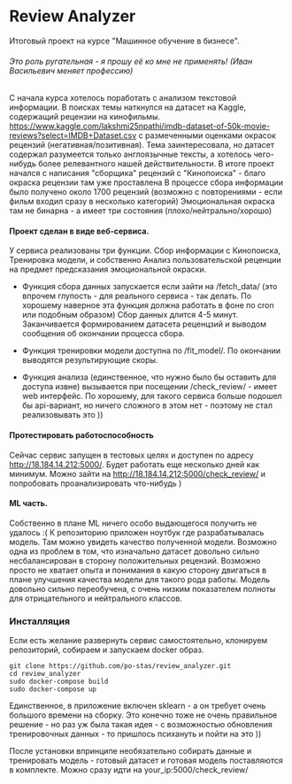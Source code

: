 # Review Analyzer
Итоговый проект на курсе "Машинное обучение в бизнесе".

###### Это роль ругательная - я прошу её ко мне не применять! (Иван Васильевич меняет профессию)

С начала курса хотелось поработать с анализом текстовой информации. 
В поисках темы наткнулся на датасет на Kaggle, содержащий рецензии на кинофильмы. 
https://www.kaggle.com/lakshmi25npathi/imdb-dataset-of-50k-movie-reviews?select=IMDB+Dataset.csv 
с размеченными оценками окрасок рецензий (негативная/позитивная). 
Тема заинтересовала, но датасет содержал разумеется только англоязычные тексты, 
а хотелось чего-нибудь более релевантного нашей действительности.
В итоге проект начался с написания "сборщика" рецензий с "Кинопоиска" - благо окраска рецензии там уже проставлена
В процессе сбора информации было получено около 1700 рецензий 
(возможно с повторениями - если фильм входил сразу в несколько категорий)
Эмоциональная окраска там не бинарна - а имеет три состояния (плохо/нейтрально/хорошо)

#### Проект сделан в виде веб-сервиса. 
У сервиса реализованы три функции. Сбор информации с Кинопоиска, Тренировка модели, и собственно Анализ пользовательской реценции на предмет предсказания эмоциональной окраски.
- Функция сбора данных запускается если зайти на /fetch_data/ (это впрочем глупость - для реального сервиса - так делать. По хорошему наверное эта функция должна работать в фоне по cron или подобным образом)
Сбор данных длится 4-5 минут. Заканчивается формированием датасета реценцзий и выводом сообщения об окончании процесса сбора.

- Функция тренировки модели доступна по /fit_model/. По окончании выводятся результирующие скоры.

- Функция анализа (единственное, что нужно было бы оставить для доступа извне) вызывается при посещении /check_review/ - имеет web интерфейс. По хорошему, для такого сервиса больше подошел бы api-вариант, но ничего сложного в этом нет - поэтому не стал реализовывать это ))

#### Протестировать работоспособность

Сейчас сервис запущен в тестовых целях и доступен по адресу http://18.184.14.212:5000/. Будет работать еще несколько дней как минимум.
Можно зайти на http://18.184.14.212:5000/check_review/ и попробовать проанализировать что-нибудь )

#### ML часть.
Собственно в плане ML ничего особо выдающегося получить не удалось :(
К репозиторию приложен ноутбук где разрабатывалась модель. Там можно увидеть качество полученной модели.
Возможно одна из проблем в том, что изначально датасет довольно сильно несбалансирован в сторону положительных рецензий.
Возможно просто не хватает опыта и понимания в какую сторону двигаться в плане улучшения качества модели для такого рода работы.
Модель довольно сильно переобучена, с очень низким показателем полноты для отрицательного и нейтрального классов.

### Инсталляция
Если есть желание развернуть сервис самостоятельно, клонируем репозиторий, собираем и запускаем docker образ.
```
git clone https://github.com/po-stas/review_analyzer.git
cd review_analyzer
sudo docker-compose build
sudo docker-compose up
```
Единственное, в приложение включен sklearn - а он требует очень большого времени на сборку. 
Это конечно тоже не очень правильное решение - но раз уж была такая идея - с возможностью обновления тренировочных данных - то пришлось психануть и пойти на это ))

После установки впринципе необязательно собирать данные и тренировать модель - готовый датасет и готовая модель поставляются в комплекте. Можно сразу идти на your_ip:5000/check_review/

 